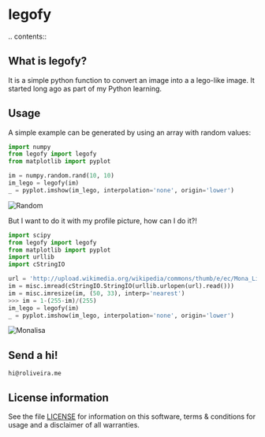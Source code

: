 legofy
======


.. contents::

What is legofy?
---------------

It is a simple python function to convert an image into a a lego-like image. It
started long ago as part of my Python learning.


Usage
-----

A simple example can be generated by using an array with random values:
```python
import numpy
from legofy import legofy
from matplotlib import pyplot

im = numpy.random.rand(10, 10)
im_lego = legofy(im)
_ = pyplot.imshow(im_lego, interpolation='none', origin='lower')
```

![Random](https://github.com/oliveirarodolfo/legofy/blob/master/images/rand-lego.png)

But I want to do it with my profile picture, how can I do it?!
  
```python
import scipy
from legofy import legofy
from matplotlib import pyplot
import urllib
import cStringIO

url = 'http://upload.wikimedia.org/wikipedia/commons/thumb/e/ec/Mona_Lisa%2C_by_Leonardo_da_Vinci%2C_from_C2RMF_retouched.jpg/161px-Mona_Lisa%2C_by_Leonardo_da_Vinci%2C_from_C2RMF_retouched.jpg'
im = misc.imread(cStringIO.StringIO(urllib.urlopen(url).read()))
im = misc.imresize(im, (50, 33), interp='nearest')
>>> im = 1-(255-im)/(255)
im_lego = legofy(im)
_ = pyplot.imshow(im_lego, interpolation='none', origin='lower')
```

![Monalisa](https://github.com/oliveirarodolfo/legofy/blob/master/images/mona-lego.png)

Send a hi!
----------
    hi@roliveira.me

License information
-------------------

See the file [LICENSE](https://github.com/oliveirarodolfo/legofy/blob/master/LICENSE) for information on this software, terms & conditions
for usage and a disclaimer of all warranties.

